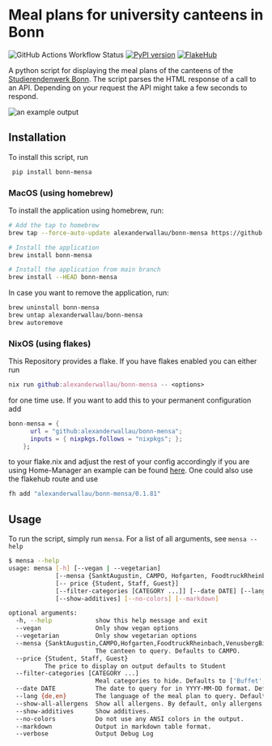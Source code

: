 # Meal plans for university canteens in Bonn

![GitHub Actions Workflow Status](https://img.shields.io/github/actions/workflow/status/alexanderwallau/bonn-mensa/python-publish.yml)
[![PyPI version](https://badge.fury.io/py/bonn-mensa.svg)](https://badge.fury.io/py/bonn-mensa)
[![FlakeHub](https://img.shields.io/endpoint?url=https://flakehub.com/f/alexanderwallau/bonn-mensa/badge)](https://flakehub.com/flake/alexanderwallau/bonn-mensa)

A python script for displaying the meal plans of the canteens of the [Studierendenwerk Bonn](https://www.studierendenwerk-bonn.de/).
The script parses the HTML response of a call to an API.
Depending on your request the API might take a few seconds to respond.

![an example output](images/bonn-mensa_example_output.png)

## Installation

To install this script, run

```sh
 pip install bonn-mensa
```

### MacOS (using homebrew)

To install the application using homebrew, run:

```bash
# Add the tap to homebrew
brew tap --force-auto-update alexanderwallau/bonn-mensa https://github.com/alexanderwallau/bonn-mensa

# Install the application
brew install bonn-mensa

# Install the application from main branch
brew install --HEAD bonn-mensa 
```

In case you want to remove the application, run:

```bash
brew uninstall bonn-mensa
brew untap alexanderwallau/bonn-mensa
brew autoremove
```

### NixOS (using flakes)

This Repository provides a flake. If you have flakes enabled you can either run

```nix
nix run github:alexanderwallau/bonn-mensa -- <options>
```

for one time use.
If you want to add this to your permanent configuration add

```nix
bonn-mensa = {
      url = "github:alexanderwallau/bonn-mensa";
      inputs = { nixpkgs.follows = "nixpkgs"; };
    };
```

to your flake.nix and adjust the rest of your config accordingly if you are using Home-Manager an example can be found [here](https://github.com/alexanderwallau/nix). One could also use the flakehub route and use

```nix
fh add "alexanderwallau/bonn-mensa/0.1.81"
```

## Usage

To run the script, simply run `mensa`. For a list of all arguments, see `mensa --help`

```bash
$ mensa --help
usage: mensa [-h] [--vegan | --vegetarian]
             [--mensa {SanktAugustin, CAMPO, Hofgarten, FoodtruckRheinbach, VenusbergBistro, CasinoZEF/ZEI, Foodtruck, Rabinstraße}]
             [-- price {Student, Staff, Guest}]
             [--filter-categories [CATEGORY ...]] [--date DATE] [--lang {de,en}] [--show-all-allergens]
             [--show-additives] [--no-colors] [--markdown]

optional arguments:
  -h, --help            show this help message and exit
  --vegan               Only show vegan options
  --vegetarian          Only show vegetarian options
  --mensa {SanktAugustin,CAMPO,Hofgarten,FoodtruckRheinbach,VenusbergBistro,CasinoZEF/ZEI,Foodtruck, Rabinstraße}
                        The canteen to query. Defaults to CAMPO.
  --price {Student, Staff, Guest}
          The price to display on output defaults to Student
  --filter-categories [CATEGORY ...]
                        Meal categories to hide. Defaults to ['Buffet', 'Dessert'].
  --date DATE           The date to query for in YYYY-MM-DD format. Defaults to today.
  --lang {de,en}        The language of the meal plan to query. Defaults to German.
  --show-all-allergens  Show all allergens. By default, only allergens relevant to vegans (e.g. milk or fish) are shown.
  --show-additives      Show additives.
  --no-colors           Do not use any ANSI colors in the output.
  --markdown            Output in markdown table format.
  --verbose             Output Debug Log
```
